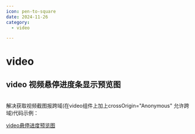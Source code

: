 ```yaml
---
icon: pen-to-square
date: 2024-11-26
category:
  - video

---
```


# video

## video 视频悬停进度条显示预览图

<div><br/>解决获取视频截图报跨域(在video组件上加上crossOrigin="Anonymous" 允许跨域)代码示例：</div>

<a href="https://www.lmlphp.com/user/151017/article/item/6447252/">video悬停进度预览图</a>